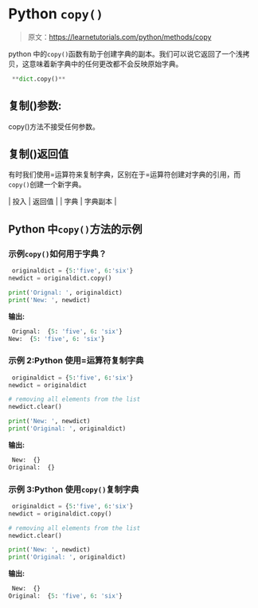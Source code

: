 # Python `copy()`

> 原文：<https://learnetutorials.com/python/methods/copy>

python 中的`copy()`函数有助于创建字典的副本。我们可以说它返回了一个浅拷贝，这意味着新字典中的任何更改都不会反映原始字典。

```py
 **dict.copy()** 

```

## 复制()参数:

copy()方法不接受任何参数。

## 复制()返回值

有时我们使用=运算符来复制字典，区别在于=运算符创建对字典的引用，而`copy()`创建一个新字典。

| 投入 | 返回值 |
| 字典 | 字典副本 |

## Python 中`copy()`方法的示例

### 示例`copy()`如何用于字典？

```py
 originaldict = {5:'five', 6:'six'}
newdict = originaldict.copy()

print('Orignal: ', originaldict)
print('New: ', newdict) 

```

**输出:**

```py
 Orignal:  {5: 'five', 6: 'six'}
New:  {5: 'five', 6: 'six'} 
```

### 示例 2:Python 使用=运算符复制字典

```py
 originaldict = {5:'five', 6:'six'}
newdict = originaldict

# removing all elements from the list
newdict.clear()

print('New: ', newdict)
print('Original: ', originaldict) 

```

**输出:**

```py
 New:  {}
Original:  {} 
```

### 示例 3:Python 使用`copy()`复制字典

```py
 originaldict = {5:'five', 6:'six'}
newdict = originaldict.copy()

# removing all elements from the list
newdict.clear()

print('New: ', newdict)
print('Original: ', originaldict) 

```

**输出:**

```py
 New:  {}
Original:  {5: 'five', 6: 'six'} 
```